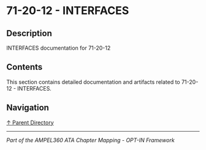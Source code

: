 # 71-20-12 - INTERFACES

## Description

INTERFACES documentation for 71-20-12

## Contents

This section contains detailed documentation and artifacts related to 71-20-12 - INTERFACES.

## Navigation

[↑ Parent Directory](../README.md)

---

*Part of the AMPEL360 ATA Chapter Mapping - OPT-IN Framework*
